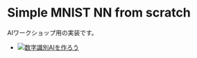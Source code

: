 # Simple MNIST NN from scratch

AIワークショップ用の実装です。

- [![数字識別AIを作ろう](https://colab.research.google.com/assets/colab-badge.svg)](https://colab.research.google.com/github/your-username/hayatoshibahara/blob/main/classification.ipynb)